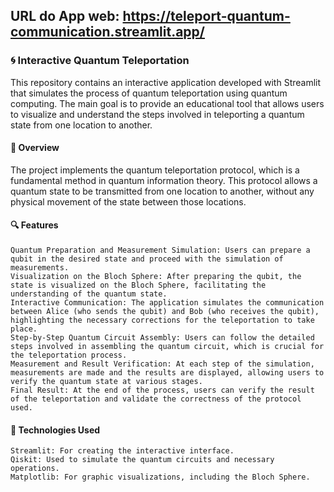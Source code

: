 ## URL do App web: https://teleport-quantum-communication.streamlit.app/


### 🌀 Interactive Quantum Teleportation

This repository contains an interactive application developed with Streamlit that simulates the process of quantum teleportation using quantum computing. The main goal is to provide an educational tool that allows users to visualize and understand the steps involved in teleporting a quantum state from one location to another.

#### 📜 Overview

The project implements the quantum teleportation protocol, which is a fundamental method in quantum information theory. This protocol allows a quantum state to be transmitted from one location to another, without any physical movement of the state between those locations.

#### 🔍 Features

    Quantum Preparation and Measurement Simulation: Users can prepare a qubit in the desired state and proceed with the simulation of measurements.
    Visualization on the Bloch Sphere: After preparing the qubit, the state is visualized on the Bloch Sphere, facilitating the understanding of the quantum state.
    Interactive Communication: The application simulates the communication between Alice (who sends the qubit) and Bob (who receives the qubit), highlighting the necessary corrections for the teleportation to take place.
    Step-by-Step Quantum Circuit Assembly: Users can follow the detailed steps involved in assembling the quantum circuit, which is crucial for the teleportation process.
    Measurement and Result Verification: At each step of the simulation, measurements are made and the results are displayed, allowing users to verify the quantum state at various stages.
    Final Result: At the end of the process, users can verify the result of the teleportation and validate the correctness of the protocol used.

#### 🔧 Technologies Used

    Streamlit: For creating the interactive interface.
    Qiskit: Used to simulate the quantum circuits and necessary operations.
    Matplotlib: For graphic visualizations, including the Bloch Sphere.
